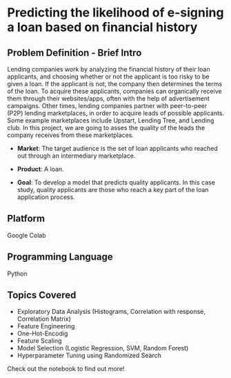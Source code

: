 # Predicting the likelihood of e-signing a loan based on financial history

## Problem Definition - Brief Intro

Lending companies work by analyzing the financial history of their loan applicants, and choosing whether or not the applicant is too risky to be given a loan. If the applicant is not, the company then determines the terms of the loan. To acquire these applicants, companies can organically receive them through their websites/apps, often with the help of advertisement campaigns. Other times, lending companies partner with peer-to-peer (P2P) lending marketplaces, in order to acquire leads of possible applicants. Some example marketplaces include Upstart, Lending Tree, and Lending club. In this project, we are going to asses the quality of the leads the company receives from these marketplaces. 

* **Market**: The target audience is the set of loan applicants who reached out through an intermediary marketplace.

* **Product**: A loan.

* **Goal**: To develop a model that predicts quality applicants. In this case study, quality applicants are those who reach a key part of the loan application process.

## Platform
Google Colab

## Programming Language
Python

## Topics Covered
- Exploratory Data Analysis (Histograms, Correlation with response, Correlation Matrix)
- Feature Engineering
- One-Hot-Encodig
- Feature Scaling
- Model Selection (Logistic Regression, SVM, Random Forest)
- Hyperparameter Tuning using Randomized Search

Check out the notebook to find out more!
